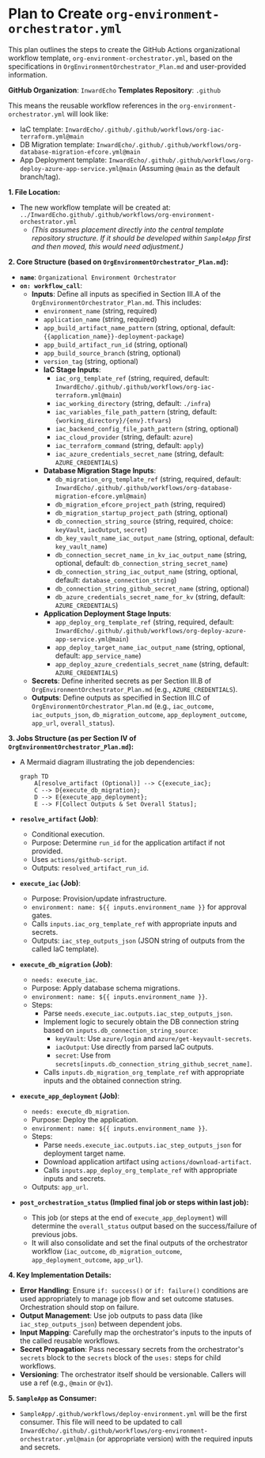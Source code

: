 # Plan to Create `org-environment-orchestrator.yml`

This plan outlines the steps to create the GitHub Actions organizational workflow template, `org-environment-orchestrator.yml`, based on the specifications in `OrgEnvironmentOrchestrator_Plan.md` and user-provided information.

**GitHub Organization**: `InwardEcho`
**Templates Repository**: `.github`

This means the reusable workflow references in the `org-environment-orchestrator.yml` will look like:
*   IaC template: `InwardEcho/.github/.github/workflows/org-iac-terraform.yml@main`
*   DB Migration template: `InwardEcho/.github/.github/workflows/org-database-migration-efcore.yml@main`
*   App Deployment template: `InwardEcho/.github/.github/workflows/org-deploy-azure-app-service.yml@main`
(Assuming `@main` as the default branch/tag).

**1. File Location:**

*   The new workflow template will be created at: `../InwardEcho.github/.github/workflows/org-environment-orchestrator.yml`
    *   *(This assumes placement directly into the central template repository structure. If it should be developed within `SampleApp` first and then moved, this would need adjustment.)*

**2. Core Structure (based on `OrgEnvironmentOrchestrator_Plan.md`):**

*   **`name`**: `Organizational Environment Orchestrator`
*   **`on: workflow_call`**:
    *   **Inputs**: Define all inputs as specified in Section III.A of the `OrgEnvironmentOrchestrator_Plan.md`. This includes:
        *   `environment_name` (string, required)
        *   `application_name` (string, required)
        *   `app_build_artifact_name_pattern` (string, optional, default: `{{application_name}}-deployment-package`)
        *   `app_build_artifact_run_id` (string, optional)
        *   `app_build_source_branch` (string, optional)
        *   `version_tag` (string, optional)
        *   **IaC Stage Inputs**:
            *   `iac_org_template_ref` (string, required, default: `InwardEcho/.github/.github/workflows/org-iac-terraform.yml@main`)
            *   `iac_working_directory` (string, default: `./infra`)
            *   `iac_variables_file_path_pattern` (string, default: `{working_directory}/{env}.tfvars`)
            *   `iac_backend_config_file_path_pattern` (string, optional)
            *   `iac_cloud_provider` (string, default: `azure`)
            *   `iac_terraform_command` (string, default: `apply`)
            *   `iac_azure_credentials_secret_name` (string, default: `AZURE_CREDENTIALS`)
        *   **Database Migration Stage Inputs**:
            *   `db_migration_org_template_ref` (string, required, default: `InwardEcho/.github/.github/workflows/org-database-migration-efcore.yml@main`)
            *   `db_migration_efcore_project_path` (string, required)
            *   `db_migration_startup_project_path` (string, optional)
            *   `db_connection_string_source` (string, required, choice: `keyVault`, `iacOutput`, `secret`)
            *   `db_key_vault_name_iac_output_name` (string, optional, default: `key_vault_name`)
            *   `db_connection_secret_name_in_kv_iac_output_name` (string, optional, default: `db_connection_string_secret_name`)
            *   `db_connection_string_iac_output_name` (string, optional, default: `database_connection_string`)
            *   `db_connection_string_github_secret_name` (string, optional)
            *   `db_azure_credentials_secret_name_for_kv` (string, default: `AZURE_CREDENTIALS`)
        *   **Application Deployment Stage Inputs**:
            *   `app_deploy_org_template_ref` (string, required, default: `InwardEcho/.github/.github/workflows/org-deploy-azure-app-service.yml@main`)
            *   `app_deploy_target_name_iac_output_name` (string, optional, default: `app_service_name`)
            *   `app_deploy_azure_credentials_secret_name` (string, default: `AZURE_CREDENTIALS`)
    *   **Secrets**: Define inherited secrets as per Section III.B of `OrgEnvironmentOrchestrator_Plan.md` (e.g., `AZURE_CREDENTIALS`).
    *   **Outputs**: Define outputs as specified in Section III.C of `OrgEnvironmentOrchestrator_Plan.md` (e.g., `iac_outcome`, `iac_outputs_json`, `db_migration_outcome`, `app_deployment_outcome`, `app_url`, `overall_status`).

**3. Jobs Structure (as per Section IV of `OrgEnvironmentOrchestrator_Plan.md`):**

*   A Mermaid diagram illustrating the job dependencies:
    ```mermaid
    graph TD
        A[resolve_artifact (Optional)] --> C{execute_iac};
        C --> D{execute_db_migration};
        D --> E{execute_app_deployment};
        E --> F[Collect Outputs & Set Overall Status];
    ```

*   **`resolve_artifact` (Job)**:
    *   Conditional execution.
    *   Purpose: Determine `run_id` for the application artifact if not provided.
    *   Uses `actions/github-script`.
    *   Outputs: `resolved_artifact_run_id`.

*   **`execute_iac` (Job)**:
    *   Purpose: Provision/update infrastructure.
    *   `environment: name: ${{ inputs.environment_name }}` for approval gates.
    *   Calls `inputs.iac_org_template_ref` with appropriate inputs and secrets.
    *   Outputs: `iac_step_outputs_json` (JSON string of outputs from the called IaC template).

*   **`execute_db_migration` (Job)**:
    *   `needs: execute_iac`.
    *   Purpose: Apply database schema migrations.
    *   `environment: name: ${{ inputs.environment_name }}`.
    *   Steps:
        *   Parse `needs.execute_iac.outputs.iac_step_outputs_json`.
        *   Implement logic to securely obtain the DB connection string based on `inputs.db_connection_string_source`:
            *   `keyVault`: Use `azure/login` and `azure/get-keyvault-secrets`.
            *   `iacOutput`: Use directly from parsed IaC outputs.
            *   `secret`: Use from `secrets[inputs.db_connection_string_github_secret_name]`.
        *   Calls `inputs.db_migration_org_template_ref` with appropriate inputs and the obtained connection string.

*   **`execute_app_deployment` (Job)**:
    *   `needs: execute_db_migration`.
    *   Purpose: Deploy the application.
    *   `environment: name: ${{ inputs.environment_name }}`.
    *   Steps:
        *   Parse `needs.execute_iac.outputs.iac_step_outputs_json` for deployment target name.
        *   Download application artifact using `actions/download-artifact`.
        *   Calls `inputs.app_deploy_org_template_ref` with appropriate inputs and secrets.
    *   Outputs: `app_url`.

*   **`post_orchestration_status` (Implied final job or steps within last job):**
    *   This job (or steps at the end of `execute_app_deployment`) will determine the `overall_status` output based on the success/failure of previous jobs.
    *   It will also consolidate and set the final outputs of the orchestrator workflow (`iac_outcome`, `db_migration_outcome`, `app_deployment_outcome`, `app_url`).

**4. Key Implementation Details:**

*   **Error Handling**: Ensure `if: success()` or `if: failure()` conditions are used appropriately to manage job flow and set outcome statuses. Orchestration should stop on failure.
*   **Output Management**: Use job outputs to pass data (like `iac_step_outputs_json`) between dependent jobs.
*   **Input Mapping**: Carefully map the orchestrator's inputs to the inputs of the called reusable workflows.
*   **Secret Propagation**: Pass necessary secrets from the orchestrator's `secrets` block to the `secrets` block of the `uses:` steps for child workflows.
*   **Versioning**: The orchestrator itself should be versionable. Callers will use a ref (e.g., `@main` or `@v1`).

**5. `SampleApp` as Consumer:**

*   `SampleApp/.github/workflows/deploy-environment.yml` will be the first consumer. This file will need to be updated to call `InwardEcho/.github/.github/workflows/org-environment-orchestrator.yml@main` (or appropriate version) with the required inputs and secrets.